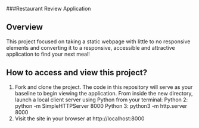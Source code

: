
###Restaurant Review Application

## Overview
This project focused on taking a static webpage with little to no responsive elements and converting it to a responsive, accessible and attractive application to find your next meal!

## How to access and view this project?
1. Fork and clone the project. The code in this repository will serve as your baseline to begin viewing the application.
From inside the new directory, launch a local client server using Python from your terminal:
Python 2: python -m SimpleHTTPServer 8000
Python 3: python3 -m http.server 8000
2. Visit the site in your browser at http://localhost:8000
